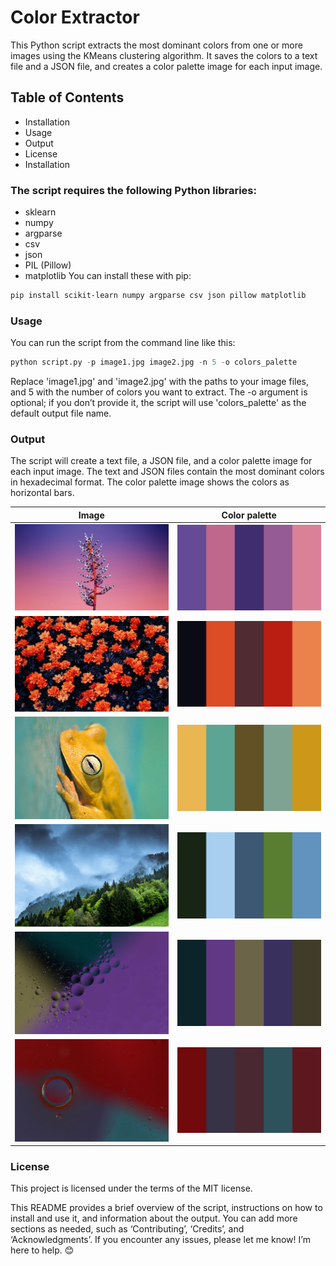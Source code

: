 # Color Extractor
This Python script extracts the most dominant colors from one or more images using the KMeans clustering algorithm. It saves the colors to a text file and a JSON file, and creates a color palette image for each input image.

## Table of Contents
- Installation
- Usage
- Output
- License
- Installation

### The script requires the following Python libraries:

- sklearn
- numpy
- argparse
- csv
- json
- PIL (Pillow)
- matplotlib
You can install these with pip:
```bash
pip install scikit-learn numpy argparse csv json pillow matplotlib
```

### Usage
You can run the script from the command line like this:

```python
python script.py -p image1.jpg image2.jpg -n 5 -o colors_palette
```

Replace 'image1.jpg' and 'image2.jpg' with the paths to your image files, and 5 with the number of colors you want to extract. The -o argument is optional; if you don’t provide it, the script will use 'colors_palette' as the default output file name.

### Output
The script will create a text file, a JSON file, and a color palette image for each input image. The text and JSON files contain the most dominant colors in hexadecimal format. The color palette image shows the colors as horizontal bars.

| Image             |  Color palette |
:-------------------------:|:-------------------------:
![](output/1.jpg)  |  ![](output/1.jpg_color_palette.png)
![](output/2.jpg)  |  ![](output/2.jpg_color_palette.png)
![](output/3.jpg)  |  ![](output/3.jpg_color_palette.png)
![](output/4.jpg)  |  ![](output/4.jpg_color_palette.png)
![](output/5.jpg)  |  ![](output/5.jpg_color_palette.png)
![](output/6.jpg)  |  ![](output/6.jpg_color_palette.png)

### License
This project is licensed under the terms of the MIT license.

This README provides a brief overview of the script, instructions on how to install and use it, and information about the output. You can add more sections as needed, such as ‘Contributing’, ‘Credits’, and ‘Acknowledgments’. If you encounter any issues, please let me know! I’m here to help. 😊

